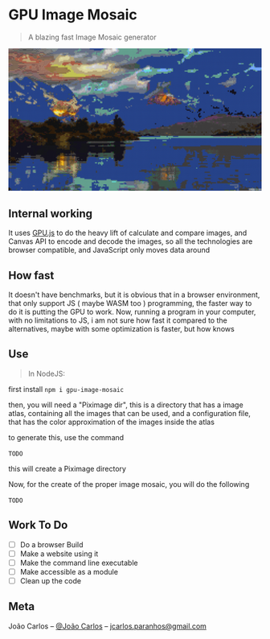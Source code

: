 # GPU Image Mosaic
> A blazing fast Image Mosaic generator

![Example of generated image](example.png)
## Internal working
It uses [GPU.js](gpu.rocks) to do the heavy lift of calculate and compare images, and Canvas API to encode and decode the images, so all the technologies are browser compatible, and JavaScript only moves data around 

## How fast
It doesn't have benchmarks, but it is obvious that in a browser environment, that only support JS ( maybe WASM too ) programming, the faster way to do it is putting the GPU to work. Now, running a program in your computer, with no limitations to JS, i am not sure how fast it compared to the alternatives, maybe with some optimization is faster, but how knows

## Use

> In NodeJS:

first install
``npm i gpu-image-mosaic``

then, you will need a "Piximage dir", this is a directory that has a image atlas, containing all the images that can be used, and a configuration file, that has the color approximation of the images inside the atlas

to generate this, use the command

`TODO`

this will create a Piximage directory

Now, for the create of the proper image mosaic, you will do the following

`TODO`

## Work To Do
- [ ] Do a browser Build
- [ ] Make a website using it
- [ ] Make the command line executable
- [ ] Make accessible as a module
- [ ] Clean up the code

##  Meta

João Carlos – [@João Carlos](https://www.linkedin.com/in/joão-carlos-a569a51b2) – jcarlos.paranhos@gmail.com
